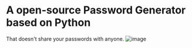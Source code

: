 # A open-source Password Generator based on Python
That doesn't share your passwords with anyone.
![image](https://github.com/LollyCoder/Password-generator/assets/103461961/e8a08b58-21dc-44e6-a357-c78cc01a5b4f)
